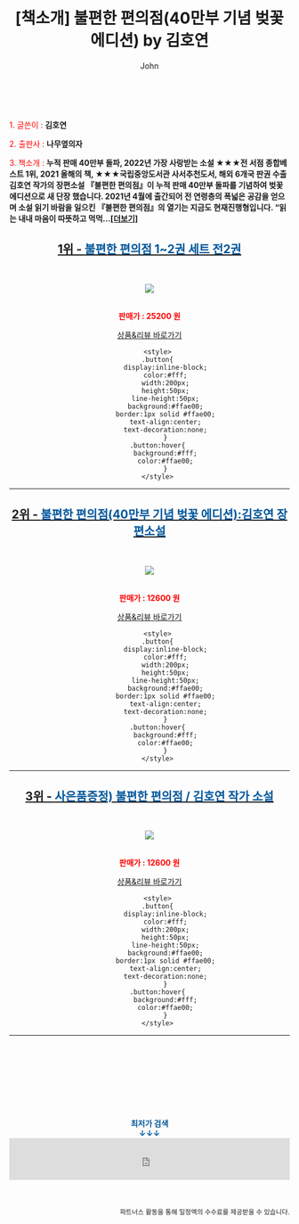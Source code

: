 ﻿---
layout: post
title:  "[책소개] 불편한 편의점(40만부 기념 벚꽃 에디션) by 김호연"
author: John
categories: [ 도서 ]
tags: [  ]
image: https://search1.kakaocdn.net/thumb/R120x174.q85/?fname=http%3A%2F%2Ft1.daumcdn.net%2Flbook%2Fimage%2F5643183%3Ftimestamp%3D20230223144034 
description: "[책소개] 불편한 편의점(40만부 기념 벚꽃 에디션) by 김호연"
toc: true
toc_sticky: true
---

<br>
<p>
<font color='#ff0000'>1. 글쓴이 : </font><b>김호연</b>
<p>
<font color='#ff0000'>2. 출판사 : </font><b>나무옆의자</b>
<p>
<font color='#ff0000'>3. 책소개 : </font><b>누적 판매 40만부 돌파, 2022년 가장 사랑받는 소설 ★★★전 서점 종합베스트 1위, 2021 올해의 책, ★★★국립중앙도서관 사서추천도서, 해외 6개국 판권 수출  김호연 작가의 장편소설 『불편한 편의점』이 누적 판매 40만부 돌파를 기념하여 벚꽃 에디션으로 새 단장 했습니다. 2021년 4월에 출간되어 전 연령층의 폭넓은 공감을 얻으며 소설 읽기 바람을 일으킨 『불편한 편의점』의 열기는 지금도 현재진행형입니다. “읽는 내내 마음이 따뜻하고 먹먹...<a href="https://link.coupang.com/re/AFFSDP?lptag=AF7307611&pageKey=6747921067&itemId=15772850400&vendorItemId=83171191587&traceid=V0-153-3b315f5813c73f12&requestid=20230303184811461245493" target="_blank">[더보기]</a></b>
<p>
    
<center><h2><a href="https://link.coupang.com/re/AFFSDP?lptag=AF7307611&pageKey=6747921067&itemId=15772850400&vendorItemId=83171191587&traceid=V0-153-3b315f5813c73f12&requestid=20230303184811461245493" target="_blank"><b>1위 - <font color='#01579B'>불편한 편의점 1~2권 세트 전2권</font></b></a></h2><br>

<a href="https://link.coupang.com/re/AFFSDP?lptag=AF7307611&pageKey=6747921067&itemId=15772850400&vendorItemId=83171191587&traceid=V0-153-3b315f5813c73f12&requestid=20230303184811461245493" target="_blank"><img src="https://static.coupangcdn.com/image/retail/images/4689721205765380-335058ab-206a-45f5-bc3b-a2ed54b993b2.jpg"></a><br><br>

<b><font color='#ff0000'>판매가 : 25200 원</font></b><br>

<a href="https://link.coupang.com/re/AFFSDP?lptag=AF7307611&pageKey=6747921067&itemId=15772850400&vendorItemId=83171191587&traceid=V0-153-3b315f5813c73f12&requestid=20230303184811461245493" target="_blank" class="button">상품&리뷰 바로가기</a><p>

        <style>
        .button{
            display:inline-block;
            color:#fff;
            width:200px;
            height:50px;
            line-height:50px;
            background:#ffae00;
            border:1px solid #ffae00;
            text-align:center;
            text-decoration:none;
            }
        .button:hover{
            background:#fff;
            color:#ffae00;
            }
        </style>

<hr>

<center><h2><a href="https://link.coupang.com/re/AFFSDP?lptag=AF7307611&pageKey=5354190414&itemId=7882482718&vendorItemId=75171996359&traceid=V0-153-18957653bd23ceb0&requestid=20230303184811461245493" target="_blank"><b>2위 - <font color='#01579B'>불편한 편의점(40만부 기념 벚꽃 에디션):김호연 장편소설</font></b></a></h2><br>

<a href="https://link.coupang.com/re/AFFSDP?lptag=AF7307611&pageKey=5354190414&itemId=7882482718&vendorItemId=75171996359&traceid=V0-153-18957653bd23ceb0&requestid=20230303184811461245493" target="_blank"><img src="https://static.coupangcdn.com/image/retail-product-api/A00077021/52196634/57532506/main/9791161571188_L.jpg"></a><br><br>

<b><font color='#ff0000'>판매가 : 12600 원</font></b><br>

<a href="https://link.coupang.com/re/AFFSDP?lptag=AF7307611&pageKey=5354190414&itemId=7882482718&vendorItemId=75171996359&traceid=V0-153-18957653bd23ceb0&requestid=20230303184811461245493" target="_blank" class="button">상품&리뷰 바로가기</a><p>

        <style>
        .button{
            display:inline-block;
            color:#fff;
            width:200px;
            height:50px;
            line-height:50px;
            background:#ffae00;
            border:1px solid #ffae00;
            text-align:center;
            text-decoration:none;
            }
        .button:hover{
            background:#fff;
            color:#ffae00;
            }
        </style>

<hr>

<center><h2><a href="https://link.coupang.com/re/AFFSDP?lptag=AF7307611&pageKey=6262408331&itemId=12758456862&vendorItemId=80024687173&traceid=V0-153-c86b52aa4e8698b5&requestid=20230303184811461245493" target="_blank"><b>3위 - <font color='#01579B'>사은품증정) 불편한 편의점 / 김호연 작가 소설</font></b></a></h2><br>

<a href="https://link.coupang.com/re/AFFSDP?lptag=AF7307611&pageKey=6262408331&itemId=12758456862&vendorItemId=80024687173&traceid=V0-153-c86b52aa4e8698b5&requestid=20230303184811461245493" target="_blank"><img src="https://static.coupangcdn.com/image/vendor_inventory/4cd4/4d94c476dd2f18aacb9696a33db73190befba5c2dbc2bba09775ea1dccca.jpg"></a><br><br>

<b><font color='#ff0000'>판매가 : 12600 원</font></b><br>

<a href="https://link.coupang.com/re/AFFSDP?lptag=AF7307611&pageKey=6262408331&itemId=12758456862&vendorItemId=80024687173&traceid=V0-153-c86b52aa4e8698b5&requestid=20230303184811461245493" target="_blank" class="button">상품&리뷰 바로가기</a><p>

        <style>
        .button{
            display:inline-block;
            color:#fff;
            width:200px;
            height:50px;
            line-height:50px;
            background:#ffae00;
            border:1px solid #ffae00;
            text-align:center;
            text-decoration:none;
            }
        .button:hover{
            background:#fff;
            color:#ffae00;
            }
        </style>

<hr>

<br><br><br><br><br><br><br>
<center><b><font color='#01579B' size='medium'>최저가 검색<br>
↓↓↓</font></b></center>
<center><iframe src="https://coupa.ng/b1Tbjx" width="100%" height="75" frameborder="0" scrolling="no" referrerpolicy="unsafe-url"></iframe></center>
<br><br>
<p>
<small>
    <div align="right">파트너스 활동을 통해 일정액의 수수료를 제공받을 수 있습니다.</div>
</small>
</p>
